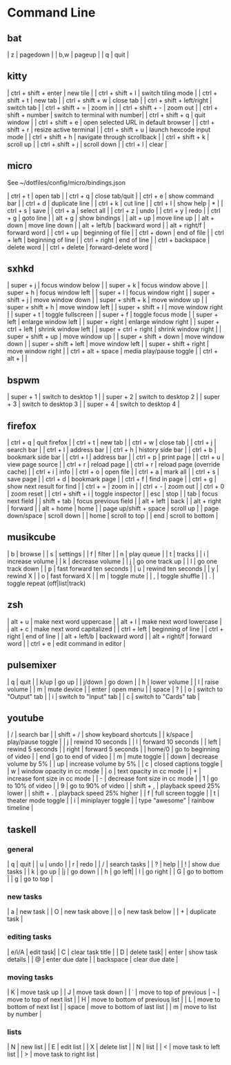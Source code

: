 # Command Line

## bat

| z | pagedown |
| b,w | pageup |
| q | quit |

## kitty

| ctrl + shift + enter | new tile |
| ctrl + shift + l | switch tiling mode |
| ctrl + shift + t | new tab |
| ctrl + shift + w | close tab |
| ctrl + shift + left/right | switch tab |
| ctrl + shift + = | zoom in |
| ctrl + shift + - | zoom out |
| ctrl + shift + number | switch to terminal with number|
| ctrl + shift + q | quit window |
| ctrl + shift + e | open selected URL in default browser |
| ctrl + shift + r | resize active terminal |
| ctrl + shift + u | launch hexcode input mode |
| ctrl + shift + h | navigate through scrollback |
| ctrl + shift + k | scroll up |
| ctrl + shift + j | scroll down |
| ctrl + l | clear |

## micro

See ~/dotfiles/config/micro/bindings.json

| ctrl + t | open tab |
| ctrl + q | close tab/quit |
| ctrl + e | show command bar |
| ctrl + d | duplicate line |
| ctrl + k | cut line |
| ctrl + l | show help | * |
| ctrl + s | save |
| ctrl + a | select all |
| ctrl + z | undo |
| ctrl + y | redo |
| ctrl + g | goto line |
| alt + g | show bindings |
| alt + up | move line up |
| alt + down | move line down |
| alt + left/b | backward word |
| alt + right/f | forward word |
| ctrl + up | beginning of file |
| ctrl + down | end of file |
| ctrl + left | beginning of line |
| ctrl + right | end of line |
| ctrl + backspace | delete word |
| ctrl + delete | forward-delete word |

## sxhkd

| super + j | focus window below |
| super + k | focus window above |
| super + h | focus window left |
| super + l | focus window right |
| super + shift + j | move window down |
| super + shift + k | move window up |
| super + shift + h | move window left |
| super + shift + l | move window right |
| super + t | toggle fullscreen |
| super + f | toggle focus mode |
| super + left | enlarge window left |
| super + right | enlarge window right |
| super + ctrl + left | shrink window left |
| super + ctrl + right | shrink window right |
| super + shift + up | move window up |
| super + shift + down | move window down |
| super + shift + left | move window left |
| super + shift + right | move window right |
| ctrl + alt + space | media play/pause toggle |
| ctrl + alt +  |  |

## bspwm

| super + 1 | switch to desktop 1 |
| super + 2 | switch to desktop 2 |
| super + 3 | switch to desktop 3 |
| super + 4 | switch to desktop 4 |

## firefox

| ctrl + q | quit firefox |
| ctrl + t | new tab |
| ctrl + w | close tab |
| ctrl + j | search bar |
| ctrl + l | address bar |
| ctrl + h | history side bar |
| ctrl + b | bookmark side bar |
| ctrl + l | address bar |
| ctrl + p | print page |
| ctrl + u | view page source |
| ctrl + r | reload page |
| ctrl + r | reload page (override cache) |
| ctrl + i | info |
| ctrl + o | open file |
| ctrl + a | mark all |
| ctrl + s | save page |
| ctrl + d | bookmark page |
| ctrl + f | find in page |
| ctrl + g | show next result for find |
| ctrl + = | zoom in |
| ctrl + - | zoom out |
| ctrl + 0 | zoom reset |
| ctrl + shift + i | toggle inspector |
| esc | stop |
| tab | focus next field |
| shift + tab | focus previous field |
| alt + left | back |
| alt + right | forward |
| alt + home | home |
| page up/shift + space | scroll up |
| page down/space | scroll down |
| home | scroll to top |
| end | scroll to bottom |

## musikcube
| b | browse |
| s | settings |
| f | filter |
| n | play queue |
| t | tracks |
| i | increase volume |
| k | decrease volume |
| j | go one track up |
| l | go one track down |
| p | fast forward ten seconds |
| u | rewind ten seconds |
| y | rewind X |
| o | fast forward X |
| m | toggle mute |
| , | toggle shuffle |
| . | toggle repeat (off|list|track)

## zsh
| alt + u | make next word uppercase |
| alt + l | make next word lowercase |
| alt + c | make next word capitalized |
| ctrl + left | beginning of line |
| ctrl + right | end of line |
| alt + left/b | backward word |
| alt + right/f | forward word |
| ctrl + e | edit command in editor |

## pulsemixer
| q | quit |
| k/up | go up |
| j/down | go down |
| h | lower volume |
| l | raise volume |
| m | mute device |
| enter | open menu |
| space | ? |
| o | switch to "Output" tab |
| i | switch to "Input" tab |
| c | switch to "Cards" tab |

## youtube

| / | search bar |
| shift + / | show keyboard shortcuts |
| k/space | play/pause toggle |
| j | rewind 10 seconds |
| l | forward 10 seconds |
| left | rewind 5 seconds |
| right | forward 5 seconds |
| home/0 | go to beginning of video |
| end | go to end of video |
| m | mute toggle |
| down | decrease volume by 5% |
| up | increase volume by 5% |
| c | closed captions toggle |
| w | window opacity in cc mode |
| o | text opacity in cc mode |
| + | increase font size in cc mode |
| - | decrease font size in cc mode |
| 1 | go to 10% of video |
| 9 | go to 90% of video |
| shift + , | playback speed 25% lower |
| shift + . | playback speed 25% higher |
| f | full screen toggle |
| t | theater mode toggle |
| i | miniplayer toggle |
| type "awesome" | rainbow timeline |

## taskell
### general
| q | quit |
| u | undo |
| r | redo |
| / | search tasks |
| ? | help |
| ! | show due tasks |
| k | go up |
|j | go down |
| h | go left|
| l | go right |
| G | go to bottom |
| g | go to top |
### new tasks
| a | new task |
| O | new task above |
| o | new task below |
| + | duplicate task |
### editing tasks
| e/i/A | edit task|
| C | clear task title |
| D | delete task|
| enter | show task details |
| @ | enter due date  |
| backspace | clear due date |
### moving tasks
| K | move task up |
| J | move task down |
| ˙ | move to top of previous 
| ¬ | move to top of next list |
| H | move to bottom of previous list |
| L | move to bottom of next list |
| space | move to bottom of last list |
| m | move to list by number |
### lists
| N | new list |
| E | edit list |
| X | delete list |
| N | list |
| < | move task to left list |
| > | move task to right list |
